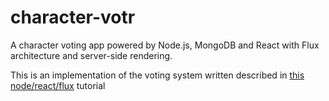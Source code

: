 # character-votr
A character voting app powered by Node.js, MongoDB and React with Flux architecture and server-side rendering.

This is an implementation of the voting system written described in [this node/react/flux](http://sahatyalkabov.com/create-a-character-voting-app-using-react-nodejs-mongodb-and-socketio/#overview) tutorial
